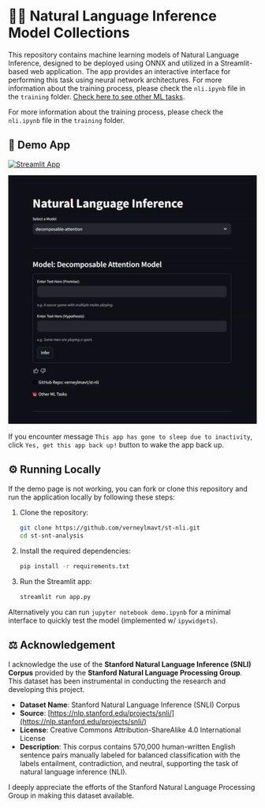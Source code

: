 # ⛓️‍💥 Natural Language Inference Model Collections

This repository contains machine learning models of Natural Language Inference, designed to be deployed using ONNX and utilized in a Streamlit-based web application. The app provides an interactive interface for performing this task using neural network architectures. For more information about the training process, please check the `nli.ipynb` file in the `training` folder. [Check here to see other ML tasks](https://github.com/verneylmavt/ml-model).

For more information about the training process, please check the `nli.ipynb` file in the `training` folder.

## 🎈 Demo App

[![Streamlit App](https://static.streamlit.io/badges/streamlit_badge_black_white.svg)](https://verneylogyt-nli.streamlit.app/)

![Demo GIF](https://github.com/verneylmavt/st-nli/blob/main/assets/demo.gif)

If you encounter message `This app has gone to sleep due to inactivity`, click `Yes, get this app back up!` button to wake the app back up.

<!-- [https://verneylogyt.streamlit.app/](https://verneylogyt.streamlit.app/) -->

## ⚙️ Running Locally

If the demo page is not working, you can fork or clone this repository and run the application locally by following these steps:

<!-- ### Prerequisites

Ensure you have the following installed:

- Python 3.8 or later
- pip (Python Package Installer)

### Installation Steps -->

1. Clone the repository:

   ```bash
   git clone https://github.com/verneylmavt/st-nli.git
   cd st-snt-analysis
   ```

2. Install the required dependencies:

   ```bash
   pip install -r requirements.txt
   ```

3. Run the Streamlit app:
   ```bash
   streamlit run app.py
   ```

Alternatively you can run `jupyter notebook demo.ipynb` for a minimal interface to quickly test the model (implemented w/ `ipywidgets`).

## ⚖️ Acknowledgement

I acknowledge the use of the **Stanford Natural Language Inference (SNLI) Corpus** provided by the **Stanford Natural Language Processing Group**. This dataset has been instrumental in conducting the research and developing this project.

- **Dataset Name**: Stanford Natural Language Inference (SNLI) Corpus
- **Source**: [https://nlp.stanford.edu/projects/snli/](https://nlp.stanford.edu/projects/snli/)
- **License**: Creative Commons Attribution-ShareAlike 4.0 International License
- **Description**: This corpus contains 570,000 human-written English sentence pairs manually labeled for balanced classification with the labels entailment, contradiction, and neutral, supporting the task of natural language inference (NLI).

I deeply appreciate the efforts of the Stanford Natural Language Processing Group in making this dataset available.
